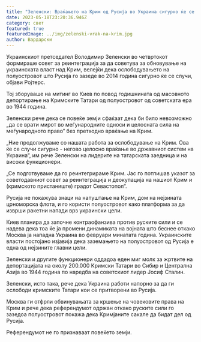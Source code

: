```yaml
---
title: "Зеленски: Враќањето на Крим од Русија во Украина сигурно ќе се случи"
date: 2023-05-18T23:20:36.946Z
category: свет
featured: true
featuredImage: ../img/zelenski-vrak-na-krim.jpg
author: Вардарски
---
```

Украинскиот претседател Володимир Зеленски во четвртокот формираше совет за реинтеграција за да советува за обновување на украинската власт над Крим, велејќи дека ослободувањето на полуостровот што Русија го зазеде во 2014 година сигурно ќе се случи, објави Ројтерс.

Тој зборуваше на митинг во Киев по повод годишнината од масовното депортирање на Кримските Татари од полуостровот од советската ера во 1944 година.

Зеленски рече дека се повеќе земји сфаќаат дека би било невозможно „да се врати мирот во меѓународните односи и целосната сила на меѓународното право“ без претходно враќање на Крим.

„Ние продолжуваме со нашата работа за ослободување на Крим. Ова ќе се случи сигурно - негово целосно враќање во државниот систем на Украина“, им рече Зеленски на лидерите на татарската заедница и на високи функционери.

„Се подготвуваме да го реинтегрираме Крим. Јас го потпишав указот за советодавниот совет за реинтеграција и деокупација на нашиот Крим и (кримското пристаниште) градот Севастопол“.

Русија не покажува знаци на напуштање на Крим, дом на нејзината црноморска флота, и го користи полуостровот како платформа за да изврши ракетни напади врз украински цели.

Киев планира да започне контраофанзива против руските сили и се надева дека тоа ќе ја промени динамиката на војната што беснее откако Москва ја нападна Украина во февруари минатата година. Украинските власти постојано изјавија дека заземањето на полуостровот од Русија е една од нејзините главни цели.

Зеленски и другите функционери оддадоа еден миг молк за жртвите на депортацијата на околу 200.000 Кримски Татари во Сибир и Централна Азија во 1944 година по наредба на советскиот лидер Јосиф Сталин.

Зеленски, исто така, рече дека Украина работи напорно за да ги ослободи кримските Татари кои се притворени во Русија.

Москва ги отфрли обвинувањата за кршење на човековите права на Крим и рече дека референдумот одржан откако руските сили го зазедоа полуостровот покажа дека Кримјаните сакале да бидат дел од Русија.

Референдумот не го признаваат повеќето земји.